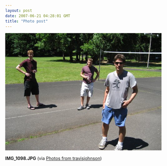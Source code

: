 ```yaml
---
layout: post
date: 2007-06-21 04:28:01 GMT
title: "Photo post"
---
```

![travisj](/images/f06a9bbae7e1fa3cb1f044dc4cb506bf67f7c1af0e1af66926e74a8ec2db1a8b.jpg)

<b>IMG_1098.JPG</b> (via <a href="http://www.flickr.com/photos/travisjohnson/578639074/">Photos from travisjohnson</a>)
